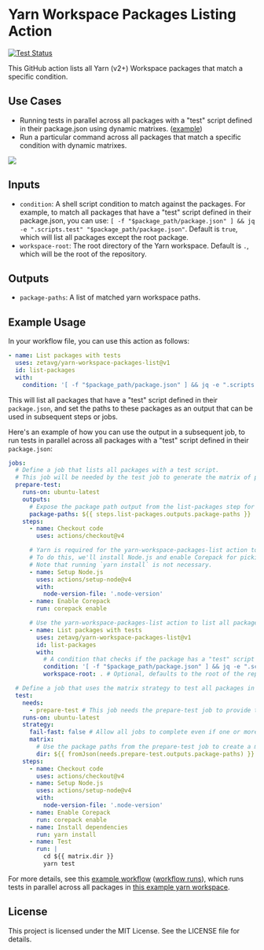 # Yarn Workspace Packages Listing Action

[![Test Status](https://img.shields.io/github/actions/workflow/status/zetavg/yarn-workspace-packages-list-action/test-all.yml?style=flat-square&label=test&cacheSeconds=300&link=https%3A%2F%2Fgithub.com%2Fzetavg%2Fyarn-workspace-packages-list-action%2Factions%2Fworkflows%2Ftest-all.yml)](https://github.com/zetavg/yarn-workspace-packages-list-action/actions/workflows/test-all.yml)

This GitHub action lists all Yarn (v2+) Workspace packages that match a specific condition.

## Use Cases

* Running tests in parallel across all packages with a "test" script defined in their package.json using dynamic matrixes. ([example](https://github.com/zetavg/yarn-workspace-packages-list-action/blob/main/.github/workflows/test-example-test-all-packages-in-parallel.yml#L56-L58))
* Run a particular command across all packages that match a specific condition with dynamic matrixes.

![](https://github.com/zetavg/yarn-workspace-packages-list-action/assets/3784687/5c812ff1-ce4e-4fc3-afe4-5d2c16b59c92)

## Inputs

- `condition`: A shell script condition to match against the packages. For example, to match all packages that have a "test" script defined in their package.json, you can use: `[ -f "$package_path/package.json" ] && jq -e ".scripts.test" "$package_path/package.json"`. Default is `true`, which will list all packages except the root package.
- `workspace-root`: The root directory of the Yarn workspace. Default is `.`, which will be the root of the repository.

## Outputs

- `package-paths`: A list of matched yarn workspace paths.

## Example Usage

In your workflow file, you can use this action as follows:

```yml
- name: List packages with tests
  uses: zetavg/yarn-workspace-packages-list@v1
  id: list-packages
  with:
    condition: '[ -f "$package_path/package.json" ] && jq -e ".scripts.test" "$package_path/package.json"'
```

This will list all packages that have a "test" script defined in their `package.json`, and set the paths to these packages as an output that can be used in subsequent steps or jobs.

Here's an example of how you can use the output in a subsequent job, to run tests in parallel across all packages with a "test" script defined in their `package.json`:

```yml
jobs:
  # Define a job that lists all packages with a test script.
  # This job will be needed by the test job to generate the matrix of packages to test dynamically.
  prepare-test:
    runs-on: ubuntu-latest
    outputs:
      # Expose the package path output from the list-packages step for other jobs to use it.
      package-paths: ${{ steps.list-packages.outputs.package-paths }}
    steps:
      - name: Checkout code
        uses: actions/checkout@v4

      # Yarn is required for the yarn-workspace-packages-list action to work.
      # To do this, we'll install Node.js and enable Corepack for picking up the correct yarn version here. This may vary depending on your project.
      # Note that running `yarn install` is not necessary.
      - name: Setup Node.js
        uses: actions/setup-node@v4
        with:
          node-version-file: '.node-version'
      - name: Enable Corepack
        run: corepack enable

      # Use the yarn-workspace-packages-list action to list all packages that have a test script.
      - name: List packages with tests
        uses: zetavg/yarn-workspace-packages-list@v1
        id: list-packages
        with:
          # A condition that checks if the package has a "test" script defined in its package.json.
          condition: '[ -f "$package_path/package.json" ] && jq -e ".scripts.test" "$package_path/package.json"'
          workspace-root: . # Optional, defaults to the root of the repository (".").

  # Define a job that uses the matrix strategy to test all packages in parallel.
  test:
    needs:
      - prepare-test # This job needs the prepare-test job to provide the package paths that need to be tested.
    runs-on: ubuntu-latest
    strategy:
      fail-fast: false # Allow all jobs to complete even if one or more fails.
      matrix:
        # Use the package paths from the prepare-test job to create a matrix of packages to test.
        dir: ${{ fromJson(needs.prepare-test.outputs.package-paths) }}
    steps:
      - name: Checkout code
        uses: actions/checkout@v4
      - name: Setup Node.js
        uses: actions/setup-node@v4
        with:
          node-version-file: '.node-version'
      - name: Enable Corepack
        run: corepack enable
      - name: Install dependencies
        run: yarn install
      - name: Test
        run: |
          cd ${{ matrix.dir }}
          yarn test
```

For more details, see this [example workflow](https://github.com/zetavg/yarn-workspace-packages-list-action/blob/main/.github/workflows/test-example-test-all-packages-in-parallel.yml) ([workflow runs](https://github.com/zetavg/yarn-workspace-packages-list-action/actions/workflows/test-example-test-all-packages-in-parallel.yml)), which runs tests in parallel across all packages in [this example yarn workspace](https://github.com/zetavg/yarn-workspace-packages-list-action/tree/main/examples/test-all-packages-in-parallel).

## License

This project is licensed under the MIT License. See the LICENSE file for details.

